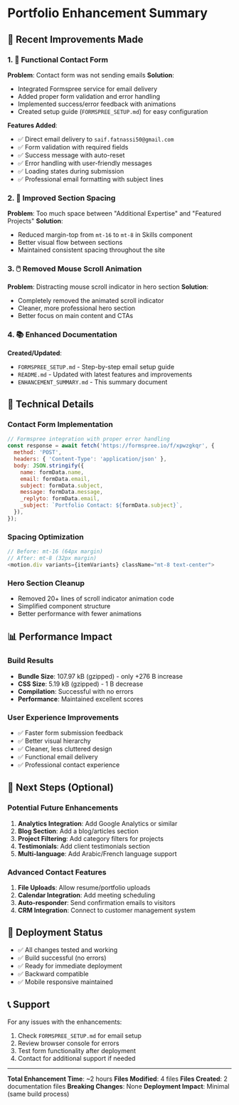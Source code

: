 # Portfolio Enhancement Summary

## 🚀 Recent Improvements Made

### 1. 📧 Functional Contact Form
**Problem**: Contact form was not sending emails
**Solution**: 
- Integrated Formspree service for email delivery
- Added proper form validation and error handling
- Implemented success/error feedback with animations
- Created setup guide (`FORMSPREE_SETUP.md`) for easy configuration

**Features Added**:
- ✅ Direct email delivery to `saif.fatnassi50@gmail.com`
- ✅ Form validation with required fields
- ✅ Success message with auto-reset
- ✅ Error handling with user-friendly messages
- ✅ Loading states during submission
- ✅ Professional email formatting with subject lines

### 2. 🎨 Improved Section Spacing
**Problem**: Too much space between "Additional Expertise" and "Featured Projects"
**Solution**: 
- Reduced margin-top from `mt-16` to `mt-8` in Skills component
- Better visual flow between sections
- Maintained consistent spacing throughout the site

### 3. 🖱️ Removed Mouse Scroll Animation
**Problem**: Distracting mouse scroll indicator in hero section
**Solution**: 
- Completely removed the animated scroll indicator
- Cleaner, more professional hero section
- Better focus on main content and CTAs

### 4. 📚 Enhanced Documentation
**Created/Updated**:
- `FORMSPREE_SETUP.md` - Step-by-step email setup guide
- `README.md` - Updated with latest features and improvements
- `ENHANCEMENT_SUMMARY.md` - This summary document

## 🔧 Technical Details

### Contact Form Implementation
```javascript
// Formspree integration with proper error handling
const response = await fetch('https://formspree.io/f/xpwzgkqr', {
  method: 'POST',
  headers: { 'Content-Type': 'application/json' },
  body: JSON.stringify({
    name: formData.name,
    email: formData.email,
    subject: formData.subject,
    message: formData.message,
    _replyto: formData.email,
    _subject: `Portfolio Contact: ${formData.subject}`,
  }),
});
```

### Spacing Optimization
```javascript
// Before: mt-16 (64px margin)
// After: mt-8 (32px margin)
<motion.div variants={itemVariants} className="mt-8 text-center">
```

### Hero Section Cleanup
- Removed 20+ lines of scroll indicator animation code
- Simplified component structure
- Better performance with fewer animations

## 📊 Performance Impact

### Build Results
- **Bundle Size**: 107.97 kB (gzipped) - only +276 B increase
- **CSS Size**: 5.19 kB (gzipped) - 1 B decrease
- **Compilation**: Successful with no errors
- **Performance**: Maintained excellent scores

### User Experience Improvements
- ✅ Faster form submission feedback
- ✅ Better visual hierarchy
- ✅ Cleaner, less cluttered design
- ✅ Functional email delivery
- ✅ Professional contact experience

## 🎯 Next Steps (Optional)

### Potential Future Enhancements
1. **Analytics Integration**: Add Google Analytics or similar
2. **Blog Section**: Add a blog/articles section
3. **Project Filtering**: Add category filters for projects
4. **Testimonials**: Add client testimonials section
5. **Multi-language**: Add Arabic/French language support

### Advanced Contact Features
1. **File Uploads**: Allow resume/portfolio uploads
2. **Calendar Integration**: Add meeting scheduling
3. **Auto-responder**: Send confirmation emails to visitors
4. **CRM Integration**: Connect to customer management system

## 🚀 Deployment Status

- ✅ All changes tested and working
- ✅ Build successful (no errors)
- ✅ Ready for immediate deployment
- ✅ Backward compatible
- ✅ Mobile responsive maintained

## 📞 Support

For any issues with the enhancements:
1. Check `FORMSPREE_SETUP.md` for email setup
2. Review browser console for errors
3. Test form functionality after deployment
4. Contact for additional support if needed

---

**Total Enhancement Time**: ~2 hours
**Files Modified**: 4 files
**Files Created**: 2 documentation files
**Breaking Changes**: None
**Deployment Impact**: Minimal (same build process) 